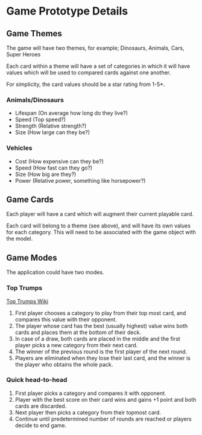 # Game Prototype Details

## Game Themes

The game will have two themes, for example; Dinosaurs, Animals, Cars, Super Heroes

Each card within a theme will have a set of categories in which it will have values which will be used to compared cards against one another.

For simplicity, the card values should be a star rating from 1-5*.

### Animals/Dinosaurs

* Lifespan (On average how long do they live?)
* Speed (Top speed?)
* Strength (Relative strength?)
* Size (How large can they be?)

### Vehicles

* Cost (How expensive can they be?)
* Speed (How fast can they go?)
* Size (How big are they?)
* Power (Relative power, something like horsepower?)

## Game Cards

Each player will have a card which will augment their current playable card.

Each card will belong to a theme (see above), and will have its own values for each category. This will need to be associated with the game object with the model.

## Game Modes

The application could have two modes.

### Top Trumps

[Top Trumps Wiki](https://en.wikipedia.org/wiki/Top_Trumps)

1. First player chooses a category to play from their top most card, and compares this value with their opponent.
2. The player whose card has the best (usually highest) value wins both cards and places them at the bottom of their deck.
3. In case of a draw, both cards are placed in the middle and the first player picks a new category from their next card.
4. The winner of the previous round is the first player of the next round.
5. Players are eliminated when they lose their last card, and the winner is the player who obtains the whole pack.

### Quick head-to-head

1. First player picks a category and compares it with opponent.
2. Player with the best score on their card wins and gains +1 point and both cards are discarded.
3. Next player then picks a category from their topmost card.
4. Continue until predetermined number of rounds are reached or players decide to end game.
